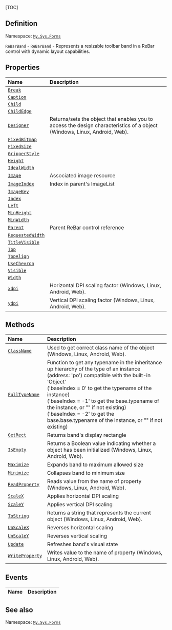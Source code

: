 [TOC]
## Definition
Namespace: [`My.Sys.Forms`](My.Sys.Forms.md)

`ReBarBand` - `ReBarBand` - Represents a resizable toolbar band in a ReBar control with dynamic layout capabilities.

## Properties
|Name|Description|
| :------------ | :------------ |
|[`Break`]("ReBarBand.Break.md")||
|[`Caption`]("ReBarBand.Caption.md")||
|[`Child`]("ReBarBand.Child.md")||
|[`ChildEdge`]("ReBarBand.ChildEdge.md")||
|[`Designer`]("My.Sys.Object.Designer.md")|Returns/sets the object that enables you to access the design characteristics of a object (Windows, Linux, Android, Web).|
|[`FixedBitmap`]("ReBarBand.FixedBitmap.md")||
|[`FixedSize`]("ReBarBand.FixedSize.md")||
|[`GripperStyle`]("ReBarBand.GripperStyle.md")||
|[`Height`]("ReBarBand.Height.md")||
|[`IdealWidth`]("ReBarBand.IdealWidth.md")||
|[`Image`]("ReBarBand.Image.md")|Associated image resource|
|[`ImageIndex`]("ReBarBand.ImageIndex.md")|Index in parent's ImageList|
|[`ImageKey`]("ReBarBand.ImageKey.md")||
|[`Index`]("ReBarBand.Index.md")||
|[`Left`]("ReBarBand.Left.md")||
|[`MinHeight`]("ReBarBand.MinHeight.md")||
|[`MinWidth`]("ReBarBand.MinWidth.md")||
|[`Parent`]("ReBarBand.Parent.md")|Parent ReBar control reference|
|[`RequestedWidth`]("ReBarBand.RequestedWidth.md")||
|[`TitleVisible`]("ReBarBand.TitleVisible.md")||
|[`Top`]("ReBarBand.Top.md")||
|[`TopAlign`]("ReBarBand.TopAlign.md")||
|[`UseChevron`]("ReBarBand.UseChevron.md")||
|[`Visible`]("ReBarBand.Visible.md")||
|[`Width`]("ReBarBand.Width.md")||
|[`xdpi`]("My.Sys.Object.xdpi.md")|Horizontal DPI scaling factor (Windows, Linux, Android, Web).|
|[`ydpi`]("My.Sys.Object.ydpi.md")|Vertical DPI scaling factor (Windows, Linux, Android, Web).|

## Methods
|Name|Description|
| :------------ | :------------ |
|[`ClassName`]("My.Sys.Object.ClassName.md")|Used to get correct class name of the object (Windows, Linux, Android, Web).|
|[`FullTypeName`]("My.Sys.Object.FullTypeName.md")|Function to get any typename in the inheritance up hierarchy of the type of an instance (address: 'po') compatible with the built-in 'Object' <br>  ('baseIndex =  0' to get the typename of the instance) <br>  ('baseIndex = -1' to get the base.typename of the instance, or "" if not existing) <br>  ('baseIndex = -2' to get the base.base.typename of the instance, or "" if not existing)|
|[`GetRect`]("ReBarBand.GetRect.md")|Returns band's display rectangle|
|[`IsEmpty`]("My.Sys.Object.IsEmpty.md")|Returns a Boolean value indicating whether a object has been initialized (Windows, Linux, Android, Web).|
|[`Maximize`]("ReBarBand.Maximize.md")|Expands band to maximum allowed size|
|[`Minimize`]("ReBarBand.Minimize.md")|Collapses band to minimum size|
|[`ReadProperty`]("My.Sys.Object.ReadProperty.md")|Reads value from the name of property (Windows, Linux, Android, Web).|
|[`ScaleX`]("My.Sys.Object.ScaleX.md")|Applies horizontal DPI scaling|
|[`ScaleY`]("My.Sys.Object.ScaleY.md")|Applies vertical DPI scaling|
|[`ToString`]("My.Sys.Object.ToString.md")|Returns a string that represents the current object (Windows, Linux, Android, Web).|
|[`UnScaleX`]("My.Sys.Object.UnScaleX.md")|Reverses horizontal scaling|
|[`UnScaleY`]("My.Sys.Object.UnScaleY.md")|Reverses vertical scaling|
|[`Update`]("ReBarBand.Update.md")|Refreshes band's visual state|
|[`WriteProperty`]("My.Sys.Object.WriteProperty.md")|Writes value to the name of property (Windows, Linux, Android, Web).|
## Events
|Name|Description|
| :------------ | :------------ |
## See also
Namespace: [`My.Sys.Forms`](My.Sys.Forms.md)
